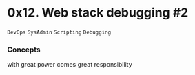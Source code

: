 # 0x12. Web stack debugging #2
`DevOps` `SysAdmin` `Scripting` `Debugging`

### Concepts

with great power comes great responsibility

